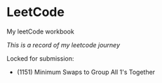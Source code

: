 # LeetCode
My leetCode workbook

_This is a record of my leetcode journey_


Locked for submission:
* (1151) Minimum Swaps to Group All 1's Together
